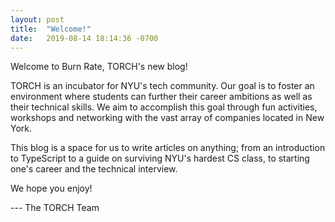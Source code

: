 ```yaml
---
layout: post
title:  "Welcome!"
date:   2019-08-14 18:14:36 -0700
---
```


Welcome to Burn Rate, TORCH's new blog!

TORCH is an incubator for NYU's tech community. Our goal is to foster
an environment where students can further their career ambitions as
well as their technical skills. We aim to accomplish this goal through
fun activities, workshops and networking with the vast array of
companies located in New York.

This blog is a space for us to write articles on anything; from an
introduction to TypeScript to a guide on surviving NYU's hardest CS
class, to starting one's career and the technical interview.

We hope you enjoy!

--- The TORCH Team
